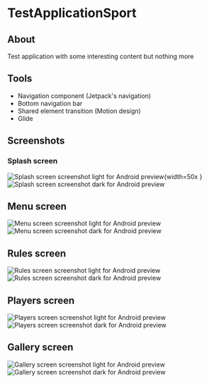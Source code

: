 # TestApplicationSport

## About

Test application with some interesting content but nothing more 

## Tools

- Navigation component (Jetpack's navigation)
- Bottom navigation bar
- Shared element transition (Motion design)
- Glide

## Screenshots

### Splash screen
![Splash screen screenshot light for Android preview](./Screenshot_20210704-150446.jpg "Sport for Android"){width=50x }
![Splash screen screenshot dark for Android preview](./Screenshot_20210704-150354.jpg "Sport for Android")

## Menu screen
![Menu screen screenshot light for Android preview](./Screenshot_20210704-150455.jpg "Sport for Android")
![Menu screen screenshot dark for Android preview](./Screenshot_20210704-150400.jpg "Sport for Android")

## Rules screen
![Rules screen screenshot light for Android preview](./Screenshot_20210704-150500.jpg "Sport for Android")
![Rules screen screenshot dark for Android preview](./Screenshot_20210704-150603.jpg "Sport for Android")

## Players screen
![Players screen screenshot light for Android preview](./Screenshot_20210704-150504.jpg "Sport for Android")
![Players screen screenshot dark for Android preview](./Screenshot_20210704-150609.jpg "Sport for Android")

## Gallery screen
![Gallery screen screenshot light for Android preview](./Screenshot_20210704-150508.jpg "Sport for Android")
![Gallery screen screenshot dark for Android preview](./Screenshot_20210704-150615.jpg "Sport for Android")
